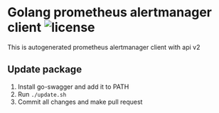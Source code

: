 # Golang prometheus alertmanager client ![license](https://img.shields.io/github/license/elemir/alertmanager.svg)

This is autogenerated prometheus alertmanager client with api v2

## Update package

1. Install go-swagger and add it to PATH
2. Run `./update.sh`
3. Commit all changes and make pull request

